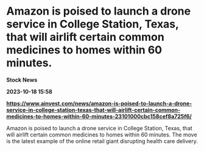 # Amazon is poised to launch a drone service in College Station, Texas, that will airlift certain common medicines to homes within 60 minutes.
**Stock News**

**2023-10-18 15:58**

**https://www.ainvest.com/news/amazon-is-poised-to-launch-a-drone-service-in-college-station-texas-that-will-airlift-certain-common-medicines-to-homes-within-60-minutes-23101000cbc158cef8a725f6/**

Amazon is poised to launch a drone service in College Station, Texas, that will airlift certain common medicines to homes within 60 minutes. The move is the latest example of the online retail giant disrupting health care delivery.